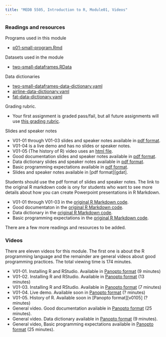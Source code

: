 ```yaml
---
title: "MEDB 5505, Introduction to R, Module01, Videos"
---
```


### Readings and resources

Programs used in this module

+ [p01-small-program.Rmd][p01sm]

Datasets used in the module

+ [two-small-dataframes.RData][twosm]

Data dictionaries

+ [two-small-dataframes-data-dictionary.yaml][dict1]
+ [airline-data-dictionary.yaml][dict2]
+ [fat-data-dictionary.yaml][dict3]

Grading rubric.

+ Your first assignment is graded pass/fail, but all future assignments will use [this grading rubric][rgrad].

Slides and speaker notes

+ V01-01 through V01-03 slides and speaker notes available in [pdf format][s0101].
+ V01-04 is a live demo and has no slides or speaker notes.
+ V01-05 (The history of R) video uses an [html file][hhist].
+ Good documentation slides and speaker notes available in [pdf format][sdocu].
+ Data dictionary slides and speaker notes available in [pdf format][sdict].
+ Basic programming expectations available in [pdf format][sprog].
+ Slides and speaker notes available in [pdf format][gdat].

Students should use the pdf format of slides and speaker notes. The link to the original R markdown code is ony for students who want to see more details about how you can create Powerpoint presentations in R Markdown.

+ V01-01 through V01-03 in the [original R Markdown code][r0101].
+ Good documentaton in the [original R Markdown code][rdocu].
+ Data dictionary in the [original R Markdown code][rdict].
+ Basic programming expectations in the [original R Markdown code][rprog].


There are a few more readings and resources to be added.

### Videos

There are eleven videos for this module. The first one is about the R programming language and the remainder are general videos about good programming practices. The total viewing time is 174 minutes.

+ V01-01. Installing R and RStudio. Available in [Panopto format][v0101] (9 minutes)
+ V01-02. Installing R and RStudio. Available in [Panopto format][v0102] (13 minutes)
+ V01-03. Installing R and RStudio. Available in [Panopto format][v0103] (7 minutes)
+ V01-04. Live demo. Available soon in [Panopto format][v0104] (? minutes)
+ V01-05. History of R. Available soon in [Panopto format][v0105] (? minutes)
+ General video. Good documentation available in [Panopto format][vdoc]  (25 minutes).
+ General video. Data dictionary available in [Panopto format][vdat] (9 minutes).
+ General video, Basic programming expectations available in [Panopto format][vbas] (25 minutes).

[g0101]: https://github.com/pmean/classes/blob/master/introduction-to-r/results/v01-slides-and-speaker-notes.pdf
[v0101]: https://umsystem.hosted.panopto.com/Panopto/Pages/Viewer.aspx?id=7aa5f2ae-11b1-4614-ae9e-ae21015aac91
[v0102]: https://umsystem.hosted.panopto.com/Panopto/Pages/Viewer.aspx?id=54d22862-3664-4f1e-b6a5-ae21015df7e9
[v0103]: https://umsystem.hosted.panopto.com/Panopto/Pages/Viewer.aspx?id=3d922277-92f4-423c-82f3-ae21015fe528
[v0104]: 
[v0105]: 

[vbas]: https://umsystem.hosted.panopto.com/Panopto/Pages/Viewer.aspx?id=3e452426-cdc3-4362-8f44-ad43016ff307
[vdoc]: https://umsystem.hosted.panopto.com/Panopto/Pages/Viewer.aspx?id=dd509ca9-9888-4cc7-b60b-ab19014226bd
[vdat]: https://umsystem.hosted.panopto.com/Panopto/Pages/Viewer.aspx?id=180e269c-32a1-42e6-bd1f-ab19014ba38a

[hhist]: http://new.pmean.com/history-of-r/

[p01sm]: https://github.com/pmean/classes/blob/master/introduction-to-r/src/p01-small-program.Rmd
[twosm]: https://github.com/pmean/classes/blob/master/introduction-to-r/data/two-small-dataframes.RData

[dict1]: https://github.com/pmean/classes/blob/master/introduction-to-r/data/two-small-dataframes-data-dictionary.yaml
[dict2]: https://github.com/pmean/classes/blob/master/introduction-to-r/data/airline-data-dictionary.yaml
[dict3]: https://github.com/pmean/classes/blob/master/introduction-to-r/data/fat-data-dictionary.yaml

[r0101]: https://github.com/pmean/classes/blob/master/introduction-to-r/src/v01-slides-and-speaker-notes.Rmd
[s0101]: https://github.com/pmean/classes/blob/master/introduction-to-r/results/v01-slides-and-speaker-notes.pdf

[rdict]: https://github.com/pmean/classes/blob/master/software-engineering/src/gcp-v03-data-dictonary.Rmd
[rdocu]: https://github.com/pmean/classes/blob/master/software-engineering/src/gcp-v02-good-documentation.Rmd
[rgrad]: https://github.com/pmean/classes/blob/master/software-engineering/src/grading-rubric.md
[rprog]: https://github.com/pmean/classes/blob/master/software-engineering/src/programming-expectations.md

[sdict]: https://github.com/pmean/classes/blob/master/software-engineering/results/data-dictionary.pdf
[sdocu]: https://github.com/pmean/classes/blob/master/software-engineering/results/good-documentation.pdf
[sprog]: https://github.com/pmean/classes/blob/master/software-engineering/results/programming-expectations.pdf


